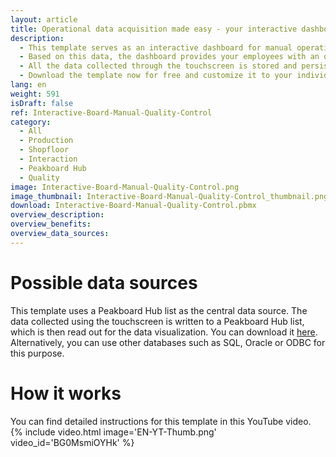 ```yaml
---
layout: article
title: Operational data acquisition made easy - your interactive dashboard for quality control
description: 
  - This template serves as an interactive dashboard for manual operational data acquisition in quality control. Through a touchscreen display, workers can interact with the dashboard and make entries on the items inspected. If an item is without defects, the worker can log this by pressing the "OK" button. If an item is faulty, the error can be specified in more detail using the corresponding buttons.
  - Based on this data, the dashboard provides your employees with an overview of their own and neighboring production lines. Thanks to the real-time visualization, they also see immediately if a certain error has become disproportionately frequent. This allows them to react quickly and optimize the corresponding production process immediately.
  - All the data collected through the touchscreen is stored and persisted in a list in Peakboard Hub. This allows you to use the data not only for a real-time overview, but also for historical analysis. The long-term analysis can be performed either via [this](https://templates.peakboard.com/Overview-Quality-Control/en) dashboard or using a BI tool such as Power BI, Tableau or Click.
  - Download the template now for free and customize it to your individual needs or your company's corporate design. For even easier usability, all scripts in this template were created using Peakboard Building Blocks, our low-code script editor.
lang: en
weight: 591
isDraft: false
ref: Interactive-Board-Manual-Quality-Control
category:
  - All
  - Production
  - Shopfloor
  - Interaction
  - Peakboard Hub
  - Quality
image: Interactive-Board-Manual-Quality-Control.png
image_thumbnail: Interactive-Board-Manual-Quality-Control_thumbnail.png
download: Interactive-Board-Manual-Quality-Control.pbmx
overview_description:
overview_benefits:
overview_data_sources:
---
```

# Possible data sources
This template uses a Peakboard Hub list as the central data source. The data collected using the touchscreen is written to a Peakboard Hub list, which is then read out for the data visualization. You can download it <a href="Template_Interactive_Board_Manual_Quality_Control.csv" class="inline" download>here</a>. Alternatively, you can use other databases such as SQL, Oracle or ODBC for this purpose.

# How it works
You can find detailed instructions for this template in this YouTube video.
{% include video.html image='EN-YT-Thumb.png' video_id='BG0MsmiOYHk' %}